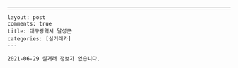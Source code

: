 ---
    layout: post
    comments: true
    title: 대구광역시 달성군
    categories: [실거래가]
    ---

    2021-06-29 실거래 정보가 없습니다.

    